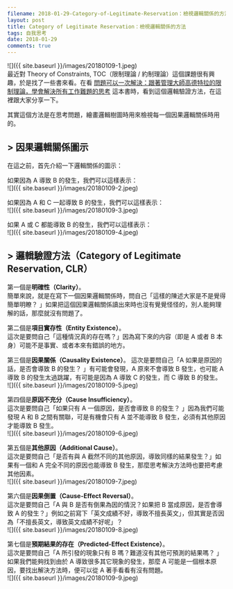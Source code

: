 ```yaml
---
filename: 2018-01-29-Category-of-Legitimate-Reservation：檢視邏輯關係的方法.md
layout: post
title: Category of Legitimate Reservation：檢視邏輯關係的方法
tags: 自我思考
date: 2018-01-29
comments: true
---
```


![]({{ site.baseurl }}/images/20180109-1.jpeg)  
最近對 Theory of Constraints, TOC（限制理論 / 約制理論）這個課題很有興趣，於是找了一些書來看。在看 [問題可以一次解決：跟著管理大師高德特拉的限制理論，學會解決所有工作難題的思考](http://www.books.com.tw/products/0010728251) 這本書時，看到這個邏輯驗證方法，在這裡跟大家分享一下。

其實這個方法是在思考問題，繪畫邏輯樹圖時用來檢視每一個因果邏輯關係時用的。

## > 因果邏輯關係圖示
在這之前，首先介紹一下邏輯關係的圖示：

如果因為 A 導致 B 的發生，我們可以這樣表示：  
![]({{ site.baseurl }}/images/20180109-2.jpeg)

如果因為 A 和 C 一起導致 B 的發生，我們可以這樣表示：  
![]({{ site.baseurl }}/images/20180109-3.jpeg)

如果 A 或 C 都能導致 B 的發生，我們可以這樣表示：  
![]({{ site.baseurl }}/images/20180109-4.jpeg)


## > 邏輯驗證方法（Category of Legitimate Reservation, CLR）

第一個是**明確性（Clarity）**。  
簡單來說，就是在寫下一個因果邏輯關係時，問自己「這樣的陳述大家是不是覺得簡單明瞭？ 」如果把這個因果邏輯關係讀出來時也沒有覺覺怪怪的，別人能夠理解的話，那麼就沒有問題了。

第二個是**項目實存性（Entity Existence）**。  
這次是要問自己「這種情況真的存在嗎？」因為寫下來的内容（即是 A 或者 B 本身）可能不是事實、或者本來有錯誤的地方。

第三個是**因果關係（Causality Existence）**。
這次是要問自己「A 如果是原因的話，是否會導致 B 的發生？ 」有可能會發現，A 原來不會導致 B 發生，也可能 A 導致 B 的發生太過跳躍，有可能是因為 A 導致 C 的發生，而 C 導致 B 的發生。  
![]({{ site.baseurl }}/images/20180109-5.jpeg)

第四個是**原因不充分（Cause Insufficiency）**。  
這次是要問自己「如果只有 A 一個原因，是否會導致 B 的發生？ 」因為我們可能發現 A 和 B 之間有關聯，可是有機會只有 A 並不能導致 B 發生，必須有其他原因才能導致 B 發生。  
![]({{ site.baseurl }}/images/20180109-6.jpeg)

第五個是**其他原因（Additional Cause）**。  
這次是要問自己「是否有與 A 截然不同的其他原因，導致同樣的結果發生？」如果有一個和 A 完全不同的原因也能導致 B 發生，那麼思考解決方法時也要把考慮其他因素。  
![]({{ site.baseurl }}/images/20180109-7.jpeg)

第六個是**因果倒置（Cause-Effect Reversal）**。  
這次是要問自己「A 與 B 是否有倒果為因的情況？如果把 B 當成原因，是否會導致 A 的發生？」例如之前寫下「英文成績不好，導致不擅長英文」，但其實是否因為「不擅長英文，導致英文成績不好呢」？  
![]({{ site.baseurl }}/images/20180109-8.jpeg)

第七個是**預期結果的存在（Predicted-Effect Existence）**。  
這次是要問自己「A 所引發的現象只有 B 嗎？難道沒有其他可預測的結果嗎？ 」如果我們能夠找到由於 A 導致很多其它現象的發生，那麼 A 可能是一個根本原因，要找出解決方法時，便可以從 A 著手看看有沒有問題。  
![]({{ site.baseurl }}/images/20180109-9.jpeg)